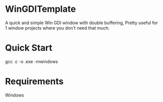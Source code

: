 # WinGDITemplate
A quick and simple Win GDI window with double buffering,
Pretty useful for 1 window projects where you don't need that much.

# Quick Start
gcc <file>.c -o <file>.exe -mwindows

# Requirements
Windows
